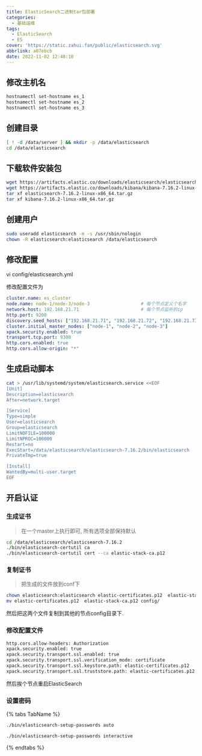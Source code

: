 ```yaml
---
title: ElasticSearch二进制tar包部署
categories:
  - 基础运维
tags:
  - ElasticSearch
  - ES
cover: 'https://static.zahui.fan/public/elasticsearch.svg'
abbrlink: a07ebcb
date: 2022-11-02 12:48:18
---
```


## 修改主机名

```bash
hostnamectl set-hostname es_1
hostnamectl set-hostname es_2
hostnamectl set-hostname es_3
```

## 创建目录

```bash
[ ! -d /data/server ] && mkdir -p /data/elasticsearch
cd /data/elasticsearch
```

## 下载软件安装包

```bash
wget https://artifacts.elastic.co/downloads/elasticsearch/elasticsearch-7.16.2-linux-x86_64.tar.gz
wget https://artifacts.elastic.co/downloads/kibana/kibana-7.16.2-linux-x86_64.tar.gz
tar xf elasticsearch-7.16.2-linux-x86_64.tar.gz
tar xf kibana-7.16.2-linux-x86_64.tar.gz
```

## 创建用户

```bash
sudo useradd elasticsearch -m -s /usr/sbin/nologin
chown -R elasticsearch:elasticsearch /data/elasticsearch
```

## 修改配置

vi config/elasticsearch.yml

修改配置文件为

```yml
cluster.name: es_cluster
node.name: node-1/node-3/node-3                   # 每个节点定义个名字
network.host: 192.168.21.71                       # 每个节点监听的ip
http.port: 9200
discovery.seed_hosts: ["192.168.21.71", "192.168.21.72", "192.168.21.73"]     # 填些所有节点的ip地址
cluster.initial_master_nodes: ["node-1", "node-2", "node-3"]                  # 每个节点的 node.mane 配置
xpack.security.enabled: true
transport.tcp.port: 9300
http.cors.enabled: true
http.cors.allow-origin: "*"
```

## 生成启动脚本

```bash
cat > /usr/lib/systemd/system/elasticsearch.service <<EOF
[Unit]
Description=elasticsearch
After=network.target

[Service]
Type=simple
User=elasticsearch
Group=elasticsearch
LimitNOFILE=100000
LimitNPROC=100000
Restart=no
ExecStart=/data/elasticsearch/elasticsearch-7.16.2/bin/elasticsearch
PrivateTmp=true

[Install]
WantedBy=multi-user.target
EOF
```

## 开启认证

### 生成证书

> 在一个master上执行即可, 所有选项全部保持默认

```bash
cd /data/elasticsearch/elasticsearch-7.16.2
./bin/elasticsearch-certutil ca
./bin/elasticsearch-certutil cert --ca elastic-stack-ca.p12
```

### 复制证书

>把生成的文件放到conf下

```bash
chown elasticsearch:elasticsearch elastic-certificates.p12  elastic-stack-ca.p12
mv elastic-certificates.p12  elastic-stack-ca.p12 config/
```

然后把这两个文件复制到其他的节点config目录下.

### 修改配置文件

```bash
http.cors.allow-headers: Authorization
xpack.security.enabled: true
xpack.security.transport.ssl.enabled: true
xpack.security.transport.ssl.verification_mode: certificate
xpack.security.transport.ssl.keystore.path: elastic-certificates.p12
xpack.security.transport.ssl.truststore.path: elastic-certificates.p12
```

然后挨个节点重启ElasticSearch

### 设置密码

{% tabs TabName %}

<!-- tab 自动生成所有密码 -->
```bash
./bin/elasticsearch-setup-passwords auto
```
<!-- endtab -->

<!-- tab 手动设置每个密码 -->
```bash
./bin/elasticsearch-setup-passwords interactive
```
<!-- endtab -->

{% endtabs %}
